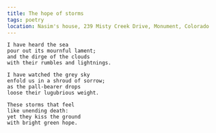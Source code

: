 ```yaml
---
title: The hope of storms
tags: poetry
location: Nasim's house, 239 Misty Creek Drive, Monument, Colorado
---
```


    I have heard the sea
    pour out its mournful lament;
    and the dirge of the clouds
    with their rumbles and lightnings.

    I have watched the grey sky
    enfold us in a shroud of sorrow;
    as the pall-bearer drops
    loose their lugubrious weight.

    These storms that feel
    like unending death:
    yet they kiss the ground
    with bright green hope.


